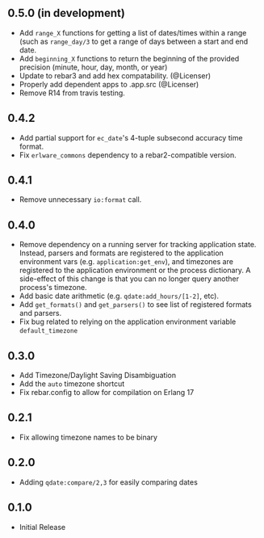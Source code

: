 ## 0.5.0 (in development)

* Add `range_X` functions for getting a list of dates/times within a range
  (such as `range_day/3` to get a range of days between a start and end date.
* Add `beginning_X` functions to return the beginning of the provided precision
  (minute, hour, day, month, or year)
* Update to rebar3 and add hex compatability. (@Licenser)
* Properly add dependent apps to .app.src (@Licenser)
* Remove R14 from travis testing.

## 0.4.2

* Add partial support for `ec_date`'s 4-tuple subsecond accuracy time format.
* Fix `erlware_commons` dependency to a rebar2-compatible version.

## 0.4.1

* Remove unnecessary `io:format` call.

## 0.4.0

* Remove dependency on a running server for tracking application state.
  Instead, parsers and formats are registered to the application environment
  vars (e.g. `application:get_env`), and timezones are registered to the
  application environment or the process dictionary. A side-effect of this
  change is that you can no longer query another process's timezone. 
* Add basic date arithmetic (e.g. `qdate:add_hours/[1-2]`, etc).
* Add `get_formats()` and `get_parsers()` to see list of registered formats and
  parsers.
* Fix bug related to relying on the application environment variable
  `default_timezone`

## 0.3.0

* Add Timezone/Daylight Saving Disambiguation
* Add the `auto` timezone shortcut
* Fix rebar.config to allow for compilation on Erlang 17

## 0.2.1

* Fix allowing timezone names to be binary

## 0.2.0

* Adding `qdate:compare/2,3` for easily comparing dates

## 0.1.0

* Initial Release
